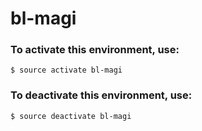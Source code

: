 # bl-magi


### To activate this environment, use:
``` 
$ source activate bl-magi 
```
### To deactivate this environment, use:
``` 
$ source deactivate bl-magi
```
